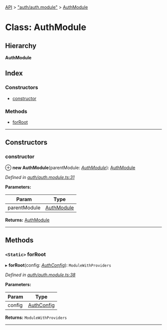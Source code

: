 [API](../README.md) > ["auth/auth.module"](../modules/_auth_auth_module_.md) > [AuthModule](../classes/_auth_auth_module_.authmodule.md)

# Class: AuthModule

## Hierarchy

**AuthModule**

## Index

### Constructors

* [constructor](_auth_auth_module_.authmodule.md#constructor)

### Methods

* [forRoot](_auth_auth_module_.authmodule.md#forroot)

---

## Constructors

<a id="constructor"></a>

###  constructor

⊕ **new AuthModule**(parentModule: *[AuthModule](_auth_auth_module_.authmodule.md)*): [AuthModule](_auth_auth_module_.authmodule.md)

*Defined in [auth/auth.module.ts:31](https://github.com/authumn/authumn-angular/blob/93ce399/projects/authumn-angular/src/auth/auth.module.ts#L31)*

**Parameters:**

| Param | Type |
| ------ | ------ |
| parentModule | [AuthModule](_auth_auth_module_.authmodule.md) | 

**Returns:** [AuthModule](_auth_auth_module_.authmodule.md)

___

## Methods

<a id="forroot"></a>

### `<Static>` forRoot

▸ **forRoot**(config: *[AuthConfig](_auth_auth_config_.authconfig.md)*): `ModuleWithProviders`

*Defined in [auth/auth.module.ts:38](https://github.com/authumn/authumn-angular/blob/93ce399/projects/authumn-angular/src/auth/auth.module.ts#L38)*

**Parameters:**

| Param | Type |
| ------ | ------ |
| config | [AuthConfig](_auth_auth_config_.authconfig.md) | 

**Returns:** `ModuleWithProviders`

___


